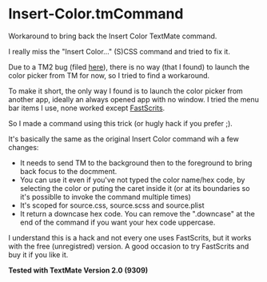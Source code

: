 Insert-Color.tmCommand
======================

Workaround to bring back the Insert Color TextMate command.

I really miss the "Insert Color…" (S)CSS command and tried to fix it.

Due to a TM2 bug (filed [here][1]), there is no way (that I found) to launch the color picker from TM for now, so I tried to find a workaround.

To make it short, the only way I found is to launch the color picker from another app, ideally an always opened app with no window. I tried the menu bar items I use, none worked except [FastScrits][2].

So I made a command using this trick (or hugly hack if you prefer ;).

It's basically the same as the original Insert Color command wih a few changes:

- It needs to send TM to the background then to the foreground to bring back focus to the docmment.
- You can use it even if you've not typed the color name/hex code, by selecting the color or puting the caret inside it (or at its boundaries so it's possiblle to invoke the command multiple times)
- It's scoped for source.css, source.scss and source.plist
- It return a downcase hex code. You can remove the ".downcase" at the end of the command if you want your hex code uppercase.

I understand this is a hack and not every one uses FastScrits, but it works with the free (unregistred) version. A good occasion to try FastScrits and buy it if you like it.

**Tested with TextMate Version 2.0 (9309)**

[1]: https://github.com/textmate/textmate/issues/444
[2]: http://www.red-sweater.com/fastscripts/

